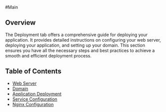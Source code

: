 #Main
## Overview
The Deployment tab offers a comprehensive guide for deploying your application. It provides detailed instructions on configuring your web server, deploying your application, and setting up your domain. This section ensures you have all the necessary steps and best practices to achieve a smooth and efficient deployment process.
## Table of Contents
- [Web Server](webserver)
- [Domain](domain)
- [Application Deployment](applications)
- [Service Configuration](service-conf)
- [Nginx Configuration](nginx-conf)


